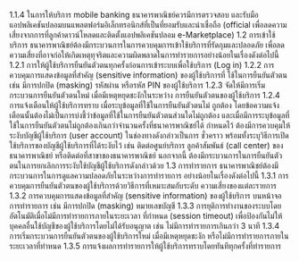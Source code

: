 1.1.4 ในการให้บริการ mobile banking ธนาคารพาณิชย์ควรมีการตรวจสอบ
และรับมือแอปพลิเคชันปลอมบนแพลตฟอร์มอิเล็กทรอนิกส์ที่เป็นที่ยอมรับและน่าเชื่อถือ (official
เพื่อลดความเสี่ยงจากการที่ลูกค้าดาวน์โหลดและติดตั้งแอปพลิเคชันปลอม
e-Marketplace)
1.2 การเข้าใช้บริการ
ธนาคารพาณิชย์ต้องมีกระบวนการในการควบคุมการเข้าใช้บริการที่รัดกุมและปลอดภัย
เพื่อลดความเสี่ยงที่อาจก่อให้เกิดเหตุทุจริตและความผิดพลาดในการทำรายการอย่างน้อยในเรื่องดังต่อไปนี้
1.2.1 การให้ผู้ใช้บริการยืนยันตัวตนทุกครั้งก่อนการเข้าระบบเพื่อใช้บริการ (Log in)
1.2.2 การควบคุมการแสดงข้อมูลที่สำคัญ (sensitive information) ของผู้ใช้บริการที่
ใช้ในการยืนยันตัวตน เช่น มีการปกปิด (masking) รหัสผ่าน หรือรหัส PIN ของผู้ใช้บริการ
1.2.3 จัดให้มีการเริ่มกระบวนการยืนยันตัวตนใหม่ เมื่อมีเหตุหยุดชะงักในระหว่าง
การยืนยันตัวตนของผู้ใช้บริการ
1.2.4 การแจ้งเตือนให้ผู้ใช้บริการทราบ เมื่อระบุข้อมูลที่ใช้ในการยืนยันตัวตนไม่
ถูกต้อง โดยข้อความแจ้งเตือนนั้นต้องไม่เป็นการบ่งชี้ว่าข้อมูลที่ใช้ในการยืนยันตัวตนส่วนใดไม่ถูกต้อง
และเมื่อมีการระบุข้อมูลที่ใช้ในการยืนยันตัวตนไม่ถูกต้องเกินกว่าจำนวนครั้งที่ธนาคารพาณิชย์ได้
กำหนดไว้ ต้องมีการควบคุมให้ระงับบัญชีผู้ใช้บริการ (user account) ในช่องทางดังกล่าวเป็นการ
ชั่วคราว พร้อมทั้งระบุวิธีการเปิดใช้บริการของบัญชีผู้ใช้บริการที่ได้ระงับไว้ เช่น ติดต่อศูนย์บริการ
ลูกค้าสัมพันธ์ (call center) ของธนาคารพาณิชย์ หรือติดต่อที่สาขาของธนาคารพาณิชย์ นอกจากนี้
ต้องมีกระบวนการในการยืนยันตัวตนในการยกเลิกการระงับใช้บัญชีผู้ใช้บริการดังกล่าวด้วย
1.3 การทำรายการ
ธนาคารพาณิชย์ต้องมีกระบวนการในการดูแลความปลอดภัยในระหว่างการทํารายการ
อย่างน้อยในเรื่องดังต่อไปนี้
1.3.1 การควบคุมการยืนยันตัวตนของผู้ใช้บริการด้วยวิธีการที่เหมาะสมกับระดับ
ความเสี่ยงของแต่ละรายการ
1.3.2 การควบคุมการแสดงข้อมูลที่สำคัญ (sensitive information) ของผู้ใช้บริการ
บนหน้าจอการทํารายการ เช่น มีการปกปิด (masking) หมายเลขบัญชี
1.3.3 การยุติการทำงานของระบบโดยอัตโนมัติเมื่อไม่มีการทำรายการภายในระยะเวลา
ที่กําหนด (session timeout) เพื่อป้องกันไม่ให้บุคคลอื่นใช้บัญชีของผู้ใช้บริการโดยไม่ได้รับอนุญาต
เช่น ไม่มีการทำรายการเกินกว่า 3 นาที
1.3.4 การเริ่มกระบวนการยืนยันตัวตนของผู้ใช้บริการใหม่ เมื่อมีเหตุหยุดชะงัก
หรือไม่มีการทํารายการภายในระยะเวลาที่ทําหนด
1.3.5 การแจ้งผลการทำรายการให้ผู้ใช้บริการทราบโดยทันทีทุกครั้งที่ทำรายการ
